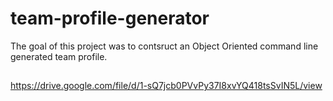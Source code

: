 # team-profile-generator
The goal of this project was to contsruct an Object Oriented command line generated team profile.

##
https://drive.google.com/file/d/1-sQ7jcb0PVvPy37I8xvYQ418tsSvIN5L/view

